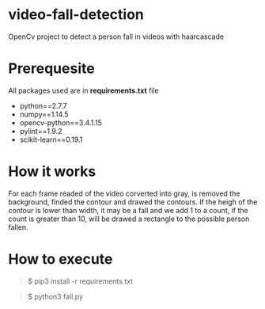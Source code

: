 # video-fall-detection
OpenCv project to detect a person fall in videos with haarcascade

# Prerequesite
All packages used are in **requirements.txt** file
- python==2.7.7
- numpy==1.14.5
- opencv-python==3.4.1.15
- pylint==1.9.2
- scikit-learn==0.19.1

# How it works
For each frame readed of the video corverted into gray, is removed the background, finded the contour and drawed the contours.
If the heigh of the contour is lower than width, it may be a fall and we add 1 to a count, if the count is greater than 10, will be drawed a rectangle to the possible person fallen.

# How to execute 
> $ pip3 install -r requirements.txt

> $ python3 fall.py

